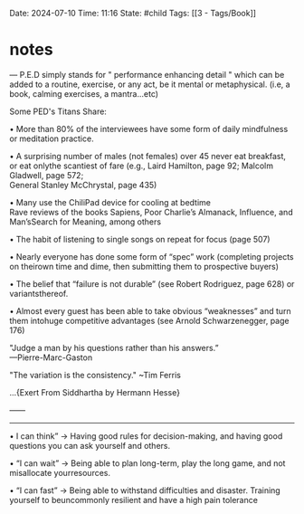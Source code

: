Date: 2024-07-10
Time: 11:16
State: #child 
Tags: [[3 - Tags/Book]]
# notes

— P.E.D simply stands for " performance enhancing detail " which can be added to a routine, exercise, or any act, be it mental or metaphysical. (i.e, a book, calming exercises, a mantra...etc)  
  
Some PED's Titans Share:  
  
• More than 80% of the interviewees have some form of daily mindfulness or meditation practice.  
  
• A surprising number of males (not females) over 45 never eat breakfast, or eat onlythe scantiest of fare (e.g., Laird Hamilton, page 92; Malcolm Gladwell, page 572;  
General Stanley McChrystal, page 435)  
  
• Many use the ChiliPad device for cooling at bedtime  
Rave reviews of the books Sapiens, Poor Charlie’s Almanack, Influence, and Man’sSearch for Meaning, among others  
  
• The habit of listening to single songs on repeat for focus (page 507)  
  
• Nearly everyone has done some form of “spec” work (completing projects on theirown time and dime, then submitting them to prospective buyers)  
  
• The belief that “failure is not durable” (see Robert Rodriguez, page 628) or variantsthereof.  
  
• Almost every guest has been able to take obvious “weaknesses” and turn them intohuge competitive advantages (see Arnold Schwarzenegger, page 176)

  
"Judge a man by his questions rather than his answers.”  
—Pierre-Marc-Gaston  

  
"The variation is the consistency." ~Tim Ferris
  
...{Exert From Siddhartha by Hermann Hesse}  
  
——  
___  
  
• I can think” → Having good rules for decision-making, and having good questions you can ask yourself and others.  
  
• “I can wait” → Being able to plan long-term, play the long game, and not misallocate yourresources.  
  
• “I can fast” → Being able to withstand difficulties and disaster. Training yourself to beuncommonly resilient and have a high pain tolerance